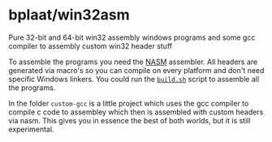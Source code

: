 # bplaat/win32asm
Pure 32-bit and 64-bit win32 assembly windows programs and some gcc compiler to assembly custom win32 header stuff

To assemble the programs you need the [NASM](https://nasm.us/) assembler. All headers are generated via macro's so you can compile on every platform and don't need specific Windows linkers. You could run the [`build.sh`](build.sh) script to assemble all the programs.

In the folder `custom-gcc` is a little project which uses the gcc compiler to compile c code to assembley which then is assembled with custom headers via nasm. This gives you in essence the best of both worlds, but it is still experimental.
